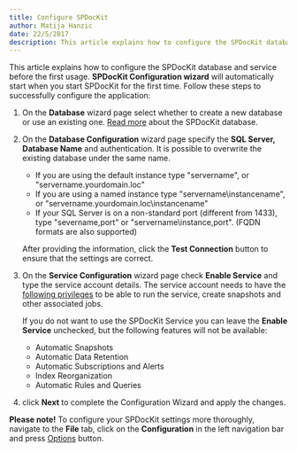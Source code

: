 ```yaml
---  
title: Configure SPDocKit
author: Matija Hanzic  
date: 22/5/2017  
description: This article explains how to configure the SPDocKit database and snapshot service before the first usage.
--- 
```

This article explains how to configure the SPDocKit database and service before the first usage. __SPDocKit Configuration wizard__ will automatically start when you start SPDocKit for the first time. Follow these steps to successfully configure the application:

1. On the __Database__ wizard page select whether to create a new database or use an existing one. [Read more](#internal/configuration/configure-spdockit-database/) about the SPDocKit database.

2. On the __Database Configuration__ wizard page specify the __SQL Server, Database Name__ and authentication. It is possible to overwrite the existing database under the same name. 
   - If you are using the default instance type  "servername", or "servername.yourdomain.loc"
   - If you are using a named instance type "servername\instancename", or "servername.yourdomain.loc\instancename"
   - If your SQL Server is on a non-standard port (different from 1433), type "severname,port" or "servername\instance,port". (FQDN formats are also supported)

    After providing the information, click the __Test Connection__ button to ensure that the settings are correct.

3. On the __Service Configuration__ wizard page check __Enable Service__ and type the service account details. The service account needs to have the [following privileges](#internal/requirements/sharepoint-on-premises-user-permissions-requirements/) to be able to run the service, create snapshots and other associated jobs.  
      
    If you do not want to use the SPDocKit Service you can leave the __Enable Service__ unchecked, but the following features will not be available:
    * Automatic Snapshots
    * Automatic Data Retention
    * Automatic Subscriptions and Alerts
    * Index Reorganization
    * Automatic Rules and Queries

4. click __Next__ to complete the Configuration Wizard and apply the changes.

__Please note!__ To configure your SPDocKit settings more thoroughly, navigate to the __File__ tab, click on the __Configuration__ in the left navigation bar and press [Options](#internal/get-to-know-spdockit/backstage-screen/options-wizard/) button.
